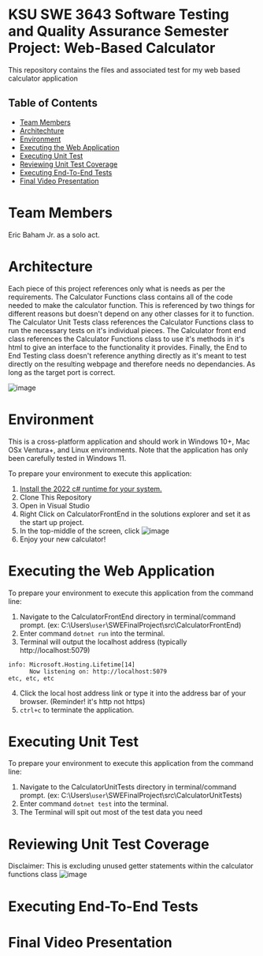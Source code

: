 # KSU SWE 3643 Software Testing and Quality Assurance Semester Project: Web-Based Calculator
This repository contains the files and associated test for my web based calculator application

## Table of Contents
- [Team Members](#team-members )
- [Architechture](#architecture)
- [Environment](#environment)
- [Executing the Web Application](#executing-the-web-application )
- [Executing Unit Test](#executing-unit-test )
- [Reviewing Unit Test Coverage](#reviewing-unit-test-coverage )
- [Executing End-To-End Tests](#executing-end-to-end-tests )
- [Final Video Presentation ](#final-video-presentation )

# Team Members
Eric Baham Jr. as a solo act.

# Architecture
Each piece of this project references only what is needs as per the requirements. The Calculator Functions class contains all of the code needed to make the calculator function. This is referenced by two things for different reasons but doesn't depend on any other classes for it to function. The Calculator Unit Tests class references the Calculator Functions class to run the necessary tests on it's individual pieces. The Calculator front end class references the Calculator Functions class to use it's methods in it's html to give an interface to the functionality it provides. Finally, the End to End Testing class doesn't reference anything directly as it's meant to test directly on the resulting webpage and therefore needs no dependancies. As long as the target port is correct.

![image](https://github.com/EBahamJr/SWEFinalProject/assets/40864286/97f09eab-c548-4eb1-b5c6-8eeb6eceb660)


# Environment
This is a cross-platform application and should work in Windows 10+, Mac OSx Ventura+, and Linux environments. Note that the application has only been carefully tested in Windows 11.

To prepare your environment to execute this application:
 1. [Install the 2022 c# runtime for your system.](https://visualstudio.microsoft.com/downloads/)
 2. Clone This Repository
 3. Open in Visual Studio
 4. Right Click on CalculatorFrontEnd in the solutions explorer and set it as the start up project.
 5. In the top-middle of the screen, click ![image](https://github.com/EBahamJr/SWEFinalProject/assets/40864286/eb18b86f-717d-4fb6-8a24-f9aa0fe9733d)
 6. Enjoy your new calculator!

# Executing the Web Application
To prepare your environment to execute this application from the command line:
 1. Navigate to the CalculatorFrontEnd directory in terminal/command prompt. (ex: C:\Users\\`user`\\SWEFinalProject\src\CalculatorFrontEnd)
 2. Enter command `dotnet run` into the terminal.
 3. Terminal will output the localhost address (typically http://localhost:5079)
```
info: Microsoft.Hosting.Lifetime[14]
      Now listening on: http://localhost:5079
etc, etc, etc
```
 4. Click the local host address link or type it into the address bar of your browser. (Reminder! it's http not https)
 6. `ctrl+c` to terminate the application.

# Executing Unit Test
To prepare your environment to execute this application from the command line:
 1. Navigate to the CalculatorUnitTests directory in terminal/command prompt. (ex: C:\Users\\`user`\\SWEFinalProject\src\CalculatorUnitTests)
 2. Enter command `dotnet test` into the terminal.
 6. The Terminal will spit out most of the test data you need

# Reviewing Unit Test Coverage
Disclaimer: This is excluding unused getter statements within the calculator functions class
![image](https://github.com/EBahamJr/SWEFinalProject/assets/40864286/5f5b364c-9beb-4bc8-af6e-eeb641149ec6)

# Executing End-To-End Tests


# Final Video Presentation
